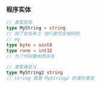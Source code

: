 ### 程序实体


```go
// 类型别名
type MyString = string
// 除了在名称上 他们是完全相同的
// eg
type byte = uint8
type rune = int32
// 为了代码重构而存在
```

```go
// 类型再定义
type MyString2 string
// string 就是 MyString2 的潜在类型
```
